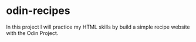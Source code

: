 # odin-recipes
In this project I will practice my HTML skills by build a simple recipe website with the Odin Project.